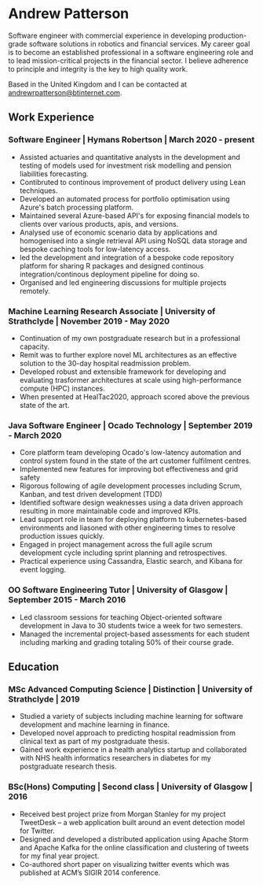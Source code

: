 # Andrew Patterson
Software engineer with commercial experience in developing production-grade software solutions in robotics and financial services. My career goal is to become an established professional in a software engineering role and to lead mission-critical projects in the financial sector. I believe adherence to principle and integrity is the key to high quality work.

Based in the United Kingdom and I can be contacted at <andrewrpatterson@btinternet.com>.

## Work Experience
### Software Engineer | Hymans Robertson | March 2020 - present
* Assisted actuaries and quantitative analysts in the development and testing of models used for investment risk modelling and pension liabilities forecasting.
* Contibruted to continous improvement of product delivery using Lean techniques.
* Developed an automated process for portfolio optimisation using Azure's batch processing platform.
* Maintained several Azure-based API's for exposing financial models to clients over various products, apis, and versions.
* Analysed use of economic scenario data by applications and homogenised into a single retrieval API using NoSQL data storage and bespoke caching tools for low-latency access. 
* led the development and integration of a bespoke code repository platform for sharing R packages and designed continous integration/continous deployment pipeline for doing so.
* Organised and led engineering discussions for multiple projects remotely.

### Machine Learning Research Associate | University of Strathclyde | November 2019 - May 2020
* Continuation of my own postgraduate research but in a professional capacity.
* Remit was to further explore novel ML architectures as an effective solution to the 30-day hospital readmission problem.
* Developed robust and extensible framework for developing and evaluating trasformer architectures at scale using high-performance compute (HPC) instances.
* When presented at HealTac2020, approach scored above the previous state of the art.

### Java Software Engineer | Ocado Technology | September 2019 - March 2020
* Core platform team developing Ocado's low-latency automation and control system found in the state of the art customer fulfilment centres.
* Implemented new features for improving bot effectiveness and grid safety
* Rigorous following of agile development processes including Scrum, Kanban, and test driven development (TDD)
* Identified software design weaknesses using a data driven approach resulting in more maintainable code and improved KPIs.
* Lead support role in team for deploying platform to kubernetes-based environments and liasoned with other engineering times to resolve production issues quickly.
* Engaged in project management across the full agile scrum development cycle including sprint planning and retrospectives.
* Practical experience using Cassandra, Elastic search, and Kibana for event logging. 

### OO Software Engineering Tutor | University of Glasgow | September 2015 - March 2016
* Led classroom sessions for teaching Object-oriented software development in Java to 30 students twice a week for two semesters.
* Managed the incremental project-based assessments for each student including marking and grading totaling 50% of their course grade.

## Education
### MSc Advanced Computing Science | Distinction | University of Strathclyde | 2019
* Studied a variety of subjects including machine learning for software development and machine learning in finance.
* Developed novel approach to predicting hospital readmission from clinical text as part of my postgraduate thesis.
* Gained work experience in a health analytics startup and collaborated with NHS health informatics researchers in diabetes for my postgraduate research thesis.

### BSc(Hons) Computing  | Second class | University of Glasgow | 2016
* Received best project prize from Morgan Stanley for my project TweetDesk – a web application built around an event detection model for Twitter.
* Designed and developed a distributed application using Apache Storm and Apache Kafka for the online classification and clustering of tweets for my final year project.
* Co-authored short paper on visualizing twitter events which was published at ACM’s SIGIR 2014 conference.